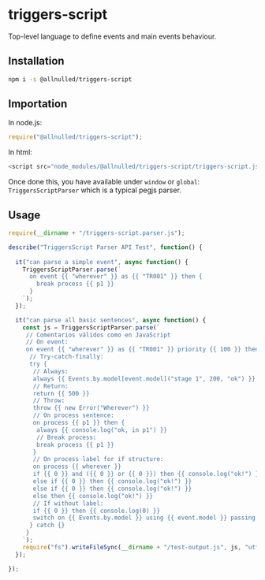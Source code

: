 # triggers-script

Top-level language to define events and main events behaviour.

## Installation

```sh
npm i -s @allnulled/triggers-script
```

## Importation

In node.js:

```js
require("@allnulled/triggers-script");
```

In html:

```js
<script src="node_modules/@allnulled/triggers-script/triggers-script.js"></script>
```

Once done this, you have available under `window` or `global`: `TriggersScriptParser` which is a typical pegjs parser.

## Usage

```js
require(__dirname + "/triggers-script.parser.js");

describe("TriggersScript Parser API Test", function() {
  
  it("can parse a simple event", async function() {
    TriggersScriptParser.parse(`
      on event {{ "wherever" }} as {{ "TR001" }} then {
        break process {{ p1 }}
      }
    `);
  });

  it("can parse all basic sentences", async function() {
    const js = TriggersScriptParser.parse(`
     // Comentarios válidos como en JavaScript
     // On event:
     on event {{ "wherever" }} as {{ "TR001" }} priority {{ 100 }} then {
      // Try-catch-finally:
      try {
       // Always:
       always {{ Events.by.model[event.model]("stage 1", 200, "ok") }}
       // Return:
       return {{ 500 }}
       // Throw:
       throw {{ new Error("Wherever") }}
       // On process sentence:
       on process {{ p1 }} then {
        always {{ console.log("ok, in p1") }}
        // Break process:
        break process {{ p1 }}
       }
       // On process label for if structure:
       on process {{ wherever }}
       if {{ 0 }} and ({{ 0 }} or {{ 0 }}) then {{ console.log("ok!") }}
       else if {{ 0 }} then {{ console.log("ok!") }}
       else if {{ 0 }} then {{ console.log("ok!") }}
       else then {{ console.log("ok!") }}
       // If without label:
       if {{ 0 }} then {{ console.log(0) }}
       switch on {{ Events.by.model }} using {{ event.model }} passing {{ "stage 1", 200, "ok" }}
      } catch {}
     }
    `);
    require("fs").writeFileSync(__dirname + "/test-output.js", js, "utf8");
  });

});
```